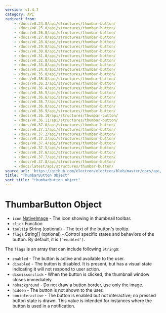 ```yaml
---
version: v1.4.7
category: API
redirect_from:
    - /docs/v0.24.0/api/structures/thumbar-button/
    - /docs/v0.25.0/api/structures/thumbar-button/
    - /docs/v0.26.0/api/structures/thumbar-button/
    - /docs/v0.27.0/api/structures/thumbar-button/
    - /docs/v0.28.0/api/structures/thumbar-button/
    - /docs/v0.29.0/api/structures/thumbar-button/
    - /docs/v0.30.0/api/structures/thumbar-button/
    - /docs/v0.31.0/api/structures/thumbar-button/
    - /docs/v0.32.0/api/structures/thumbar-button/
    - /docs/v0.33.0/api/structures/thumbar-button/
    - /docs/v0.34.0/api/structures/thumbar-button/
    - /docs/v0.35.0/api/structures/thumbar-button/
    - /docs/v0.36.0/api/structures/thumbar-button/
    - /docs/v0.36.3/api/structures/thumbar-button/
    - /docs/v0.36.4/api/structures/thumbar-button/
    - /docs/v0.36.5/api/structures/thumbar-button/
    - /docs/v0.36.6/api/structures/thumbar-button/
    - /docs/v0.36.7/api/structures/thumbar-button/
    - /docs/v0.36.8/api/structures/thumbar-button/
    - /docs/v0.36.9/api/structures/thumbar-button/
    - /docs/v0.36.10/api/structures/thumbar-button/
    - /docs/v0.36.11/api/structures/thumbar-button/
    - /docs/v0.37.0/api/structures/thumbar-button/
    - /docs/v0.37.1/api/structures/thumbar-button/
    - /docs/v0.37.2/api/structures/thumbar-button/
    - /docs/v0.37.3/api/structures/thumbar-button/
    - /docs/v0.37.4/api/structures/thumbar-button/
    - /docs/v0.37.5/api/structures/thumbar-button/
    - /docs/v0.37.6/api/structures/thumbar-button/
    - /docs/v0.37.7/api/structures/thumbar-button/
    - /docs/v0.37.8/api/structures/thumbar-button/
    - /docs/latest/api/structures/thumbar-button/
source_url: 'https://github.com/electron/electron/blob/master/docs/api/structures/thumbar-button.md'
title: "ThumbarButton Object"
sort_title: "thumbarbutton object"
---
```


# ThumbarButton Object

* `icon` [NativeImage](http://electron.atom.io/docs/native-image) - The icon showing in thumbnail
  toolbar.
* `click` Function
* `tooltip` String (optional) - The text of the button's tooltip.
* `flags` String[] (optional) - Control specific states and behaviors of the
  button. By default, it is `['enabled']`.

The `flags` is an array that can include following `String`s:

* `enabled` - The button is active and available to the user.
* `disabled` - The button is disabled. It is present, but has a visual state
  indicating it will not respond to user action.
* `dismissonclick` - When the button is clicked, the thumbnail window closes
  immediately.
* `nobackground` - Do not draw a button border, use only the image.
* `hidden` - The button is not shown to the user.
* `noninteractive` - The button is enabled but not interactive; no pressed
  button state is drawn. This value is intended for instances where the button
  is used in a notification.
